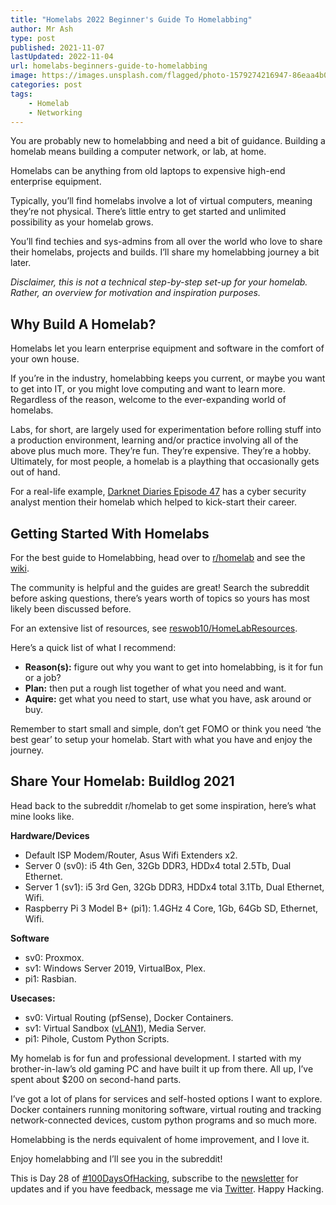 ```yaml
---
title: "Homelabs 2022 Beginner's Guide To Homelabbing"
author: Mr Ash
type: post
published: 2021-11-07
lastUpdated: 2022-11-04
url: homelabs-beginners-guide-to-homelabbing
image: https://images.unsplash.com/flagged/photo-1579274216947-86eaa4b00475?ixid=MnwxNTI0MzJ8MHwxfGFsbHx8fHx8fHx8fDE2MzYyNzM2OTg&ixlib=rb-1.2.1&fm=jpg&q=85&fit=crop&w=1440&h=2560
categories: post 
tags:
    - Homelab
    - Networking
---
```


<!-- <iframe frameborder="0" height="102px" loading="lazy" scrolling="no" src="https://anchor.fm/mrashleyball/embed/episodes/Homelabs--Beginners-Guide-To-Homelabbing-e19st0r" width="400px"></iframe> -->

You are probably new to homelabbing and need a bit of guidance. Building a homelab means building a computer network, or lab, at home.

Homelabs can be anything from old laptops to expensive high-end enterprise equipment.

Typically, you’ll find homelabs involve a lot of virtual computers, meaning they’re not physical. There’s little entry to get started and unlimited possibility as your homelab grows.

You’ll find techies and sys-admins from all over the world who love to share their homelabs, projects and builds. I’ll share my homelabbing journey a bit later.

*Disclaimer, this is not a technical step-by-step set-up for your homelab. Rather, an overview for motivation and inspiration purposes.*

## Why Build A Homelab?

Homelabs let you learn enterprise equipment and software in the comfort of your own house.

If you’re in the industry, homelabbing keeps you current, or maybe you want to get into IT, or you might love computing and want to learn more. Regardless of the reason, welcome to the ever-expanding world of homelabs.

Labs, for short, are largely used for experimentation before rolling stuff into a production environment, learning and/or practice involving all of the above plus much more. They’re fun. They’re expensive. They’re a hobby. Ultimately, for most people, a homelab is a plaything that occasionally gets out of hand.

For a real-life example, [Darknet Diaries Episode 47](https://darknetdiaries.com/episode/47/) has a cyber security analyst mention their homelab which helped to kick-start their career.

## Getting Started With Homelabs

For the best guide to Homelabbing, head over to [r/homelab](https://www.reddit.com/r/homelab/) and see the [wiki](https://www.reddit.com/r/homelab/wiki/index).

The community is helpful and the guides are great! Search the subreddit before asking questions, there’s years worth of topics so yours has most likely been discussed before.

For an extensive list of resources, see [reswob10/HomeLabResources](https://github.com/reswob10/HomeLabResources).

Here’s a quick list of what I recommend:

- **Reason(s):** figure out why you want to get into homelabbing, is it for fun or a job?
- **Plan:** then put a rough list together of what you need and want.
- **Aquire:** get what you need to start, use what you have, ask around or buy.

Remember to start small and simple, don’t get FOMO or think you need ‘the best gear’ to setup your homelab. Start with what you have and enjoy the journey.

## Share Your Homelab: Buildlog 2021

Head back to the subreddit r/homelab to get some inspiration, here’s what mine looks like.

**Hardware/Devices**

- Default ISP Modem/Router, Asus Wifi Extenders x2.
- Server 0 (sv0): i5 4th Gen, 32Gb DDR3, HDDx4 total 2.5Tb, Dual Ethernet.
- Server 1 (sv1): i5 3rd Gen, 32Gb DDR3, HDDx4 total 3.1Tb, Dual Ethernet, Wifi.
- Raspberry Pi 3 Model B+ (pi1): 1.4GHz 4 Core, 1Gb, 64Gb SD, Ethernet, Wifi.

**Software**

- sv0: Proxmox.
- sv1: Windows Server 2019, VirtualBox, Plex.
- pi1: Rasbian.

**Usecases:**

- sv0: Virtual Routing (pfSense), Docker Containers.
- sv1: Virtual Sandbox ([vLAN1](https://mrash.co/cyberwox-cybersec-homelab-virtual-box/)), Media Server.
- pi1: Pihole, Custom Python Scripts.

My homelab is for fun and professional development. I started with my brother-in-law’s old gaming PC and have built it up from there. All up, I’ve spent about $200 on second-hand parts.

I’ve got a lot of plans for services and self-hosted options I want to explore. Docker containers running monitoring software, virtual routing and tracking network-connected devices, custom python programs and so much more.

Homelabbing is the nerds equivalent of home improvement, and I love it.

Enjoy homelabbing and I’ll see you in the subreddit!

This is Day 28 of [\#100DaysOfHacking](https://mrash.co/100daysofhacking/), subscribe to the [newsletter](https://go.mrash.co/newsletter) for updates and if you have feedback, message me via [Twitter](https://twitter.com/mrashleyball). Happy Hacking.